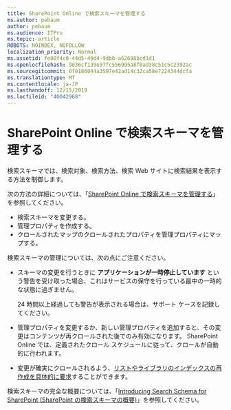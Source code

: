 ```yaml
---
title: SharePoint Online で検索スキーマを管理する
ms.author: pebaum
author: pebaum
ms.audience: ITPro
ms.topic: article
ROBOTS: NOINDEX, NOFOLLOW
localization_priority: Normal
ms.assetid: fe00f4c0-44d5-49d4-9db0-a62698bcd1d1
ms.openlocfilehash: 9836cf139e97fc556995a8f0ad38c51c5c2392ac
ms.sourcegitcommit: 0f0186044a3597e42ad14c32ca58e7224344dcfa
ms.translationtype: MT
ms.contentlocale: ja-JP
ms.lasthandoff: 12/15/2019
ms.locfileid: "40042968"
---
```

# <a name="manage-search-schema-in-sharepoint-online"></a>SharePoint Online で検索スキーマを管理する

検索スキーマでは、検索対象、検索方法、検索 Web サイトに検索結果を表示する方法を制御します。 

次の方法の詳細については、「[SharePoint Online で検索スキーマを管理する](https://docs.microsoft.com/sharepoint/manage-search-schema)」を参照してください。 
- 検索スキーマを変更する。
- 管理プロパティを作成する。
- クロールされたマップのクロールされたプロパティを管理プロパティにマップする。

検索スキーマの管理については、次の点にご注意ください。

- スキーマの変更を行うときに **アプリケーションが一時停止しています** という警告を受け取った場合、これはサービスの保守を行っている最中の一時的な状態に過ぎません。 

    24 時間以上経過しても警告が表示される場合は、サポート ケースを記録してください。
- 管理プロパティを変更するか、新しい管理プロパティを追加すると、その変更はコンテンツが再クロールされた後でのみ有効になります。 SharePoint Online では、定義されたクロール スケジュールに従って、クロールが自動的に行われます。
- 変更が確実にクロールされるよう、[リストやライブラリのインデックスの再作成を具体的に要求](https://docs.microsoft.com/sharepoint/manage-search-schema#request-re-indexing-of-a-document-library-or-list)することができます。 

検索スキーマの完全な概要については、「[Introducing Search Schema for SharePoint (SharePoint の検索スキーマの概要)](https://blogs.technet.microsoft.com/tothesharepoint/2012/11/25/introducing-search-schema-for-sharepoint-2013/)」を参照してください。 


